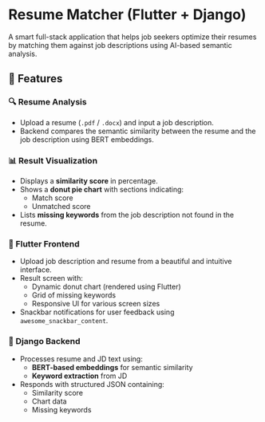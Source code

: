 # Resume Matcher (Flutter + Django)

A smart full-stack application that helps job seekers optimize their resumes by matching them against job descriptions using AI-based semantic analysis.

## 🚀 Features

### 🔍 Resume Analysis
- Upload a resume (`.pdf` / `.docx`) and input a job description.
- Backend compares the semantic similarity between the resume and the job description using BERT embeddings.

### 📊 Result Visualization
- Displays a **similarity score** in percentage.
- Shows a **donut pie chart** with sections indicating:
  - Match score
  - Unmatched score
- Lists **missing keywords** from the job description not found in the resume.

### 📱 Flutter Frontend
- Upload job description and resume from a beautiful and intuitive interface.
- Result screen with:
  - Dynamic donut chart (rendered using Flutter)
  - Grid of missing keywords
  - Responsive UI for various screen sizes
- Snackbar notifications for user feedback using `awesome_snackbar_content`.

### 🧠 Django Backend
- Processes resume and JD text using:
  - **BERT-based embeddings** for semantic similarity
  - **Keyword extraction** from JD
- Responds with structured JSON containing:
  - Similarity score
  - Chart data
  - Missing keywords

